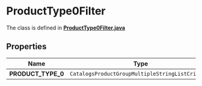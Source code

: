 

# ProductType0Filter

The class is defined in **[ProductType0Filter.java](../../src/main/java/org/openapitools/model/ProductType0Filter.java)**

## Properties

Name | Type | Description | Notes
------------ | ------------- | ------------- | -------------
**PRODUCT_TYPE_0** | `CatalogsProductGroupMultipleStringListCriteria` |  | 



